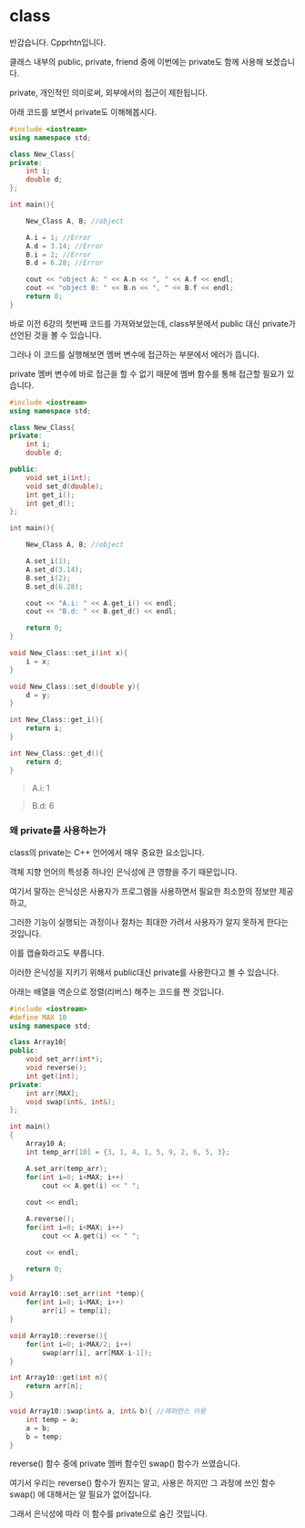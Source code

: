 # class
반갑습니다. Cpprhtn입니다.

클래스 내부의 public, private, friend 중에 이번에는 private도 함께 사용해 보겠습니다.

private, 개인적인 의미로써, 외부에서의 접근이 제한됩니다.

아래 코드를 보면서 private도 이해해봅시다.

```C++
#include <iostream>
using namespace std; 

class New_Class{  
private:
    int i;
    double d;
};

int main(){

    New_Class A, B; //object

    A.i = 1; //Error
    A.d = 3.14; //Error
    B.i = 2; //Error
    B.d = 6.28; //Error

    cout << "object A: " << A.n << ", " << A.f << endl;
    cout << "object B: " << B.n << ", " << B.f << endl;
    return 0;
}
```
바로 이전 6강의 첫번째 코드를 가져와보았는데, class부분에서 public 대신 private가 선언된 것을 볼 수 있습니다.

그러나 이 코드를 실행해보면 멤버 변수에 접근하는 부분에서 에러가 뜹니다.

private 멤버 변수에 바로 접근을 할 수 없기 때문에 멤버 함수를 통해 접근할 필요가 있습니다.

```C++
#include <iostream>
using namespace std; 

class New_Class{  
private:
    int i;
    double d;

public:
    void set_i(int);
    void set_d(double);
    int get_i();
    int get_d();
};

int main(){

    New_Class A, B; //object

    A.set_i(1);
    A.set_d(3.14);
    B.set_i(2);
    B.set_d(6.28);

    cout << "A.i: " << A.get_i() << endl;
    cout << "B.d: " << B.get_d() << endl;

    return 0;
}

void New_Class::set_i(int x){
    i = x;
}

void New_Class::set_d(double y){
    d = y;
}

int New_Class::get_i(){
    return i;
}

int New_Class::get_d(){
    return d;
}
```
> A.i: 1

> B.d: 6

### 왜 private를 사용하는가

class의 private는 C++ 언어에서 매우 중요한 요소입니다.

객체 지향 언어의 특성중 하나인 은닉성에 큰 영향을 주기 때문입니다.

여기서 말하는 은닉성은 사용자가 프로그램을 사용하면서 필요한 최소한의 정보만 제공하고,

그러한 기능이 실행되는 과정이나 절차는 최대한 가려서 사용자가 알지 못하게 한다는 것입니다.

이를 캡슐화라고도 부릅니다.

이러한 은닉성을 지키기 위해서 public대신 private를 사용한다고 볼 수 있습니다.

아래는 배열을 역순으로 정렬(리버스) 해주는 코드를 짠 것입니다.
```C++
#include <iostream>
#define MAX 10
using namespace std;

class Array10{
public:
    void set_arr(int*);
    void reverse();
    int get(int);
private:
    int arr[MAX];
    void swap(int&, int&);
};

int main()
{
    Array10 A;
    int temp_arr[10] = {3, 1, 4, 1, 5, 9, 2, 6, 5, 3};

    A.set_arr(temp_arr);
    for(int i=0; i<MAX; i++)
        cout << A.get(i) << " ";
        
    cout << endl;

    A.reverse();
    for(int i=0; i<MAX; i++)
        cout << A.get(i) << " ";

    cout << endl;

    return 0;
}

void Array10::set_arr(int *temp){
    for(int i=0; i<MAX; i++)
        arr[i] = temp[i];
}

void Array10::reverse(){
    for(int i=0; i<MAX/2; i++)
        swap(arr[i], arr[MAX-i-1]);
}

int Array10::get(int n){
    return arr[n];
}

void Array10::swap(int& a, int& b){ //레퍼런스 이용
    int temp = a;
    a = b;
    b = temp;
}
```

reverse() 함수 중에 private 멤버 함수인 swap() 함수가 쓰였습니다.

여기서 우리는 reverse() 함수가 뭔지는 알고, 사용은 하지만
그 과정에 쓰인 함수 swap() 에 대해서는 알 필요가 없어집니다.

그래서 은닉성에 따라 이 함수를 private으로 숨긴 것입니다.